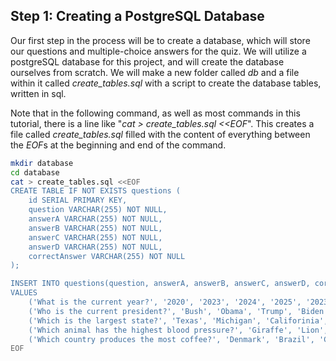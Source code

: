 ## Step 1: Creating a PostgreSQL Database

Our first step in the process will be to create a database, which will store our questions and multiple-choice answers for the quiz. We will utilize a postgreSQL database for this project, and will create the database ourselves from scratch. We will make a new folder called *db* and a file within it called *create_tables.sql* with a script to create the database tables, written in sql.

Note that in the following command, as well as most commands in this tutorial, there is a line like "*cat > create_tables.sql <<EOF*". This creates a file called *create_tables.sql* filled with the content of everything between the *EOF*s at the beginning and end of the command. 

```bash
mkdir database
cd database
cat > create_tables.sql <<EOF
CREATE TABLE IF NOT EXISTS questions (
    id SERIAL PRIMARY KEY,
    question VARCHAR(255) NOT NULL,
    answerA VARCHAR(255) NOT NULL,
    answerB VARCHAR(255) NOT NULL,
    answerC VARCHAR(255) NOT NULL,
    answerD VARCHAR(255) NOT NULL,
    correctAnswer VARCHAR(255) NOT NULL
);

INSERT INTO questions(question, answerA, answerB, answerC, answerD, correctAnswer)
VALUES
    ('What is the current year?', '2020', '2023', '2024', '2025', '2023'),
    ('Who is the current president?', 'Bush', 'Obama', 'Trump', 'Biden', 'Biden'),
    ('Which is the largest state?', 'Texas', 'Michigan', 'Califorinia', 'Alaska', 'Alaska'),
    ('Which animal has the highest blood pressure?', 'Giraffe', 'Lion', 'Cheetah', 'Elephant', 'Giraffe'),
    ('Which country produces the most coffee?', 'Denmark', 'Brazil', 'Colombia', 'Venezuela', 'Brazil');
EOF
```

    
